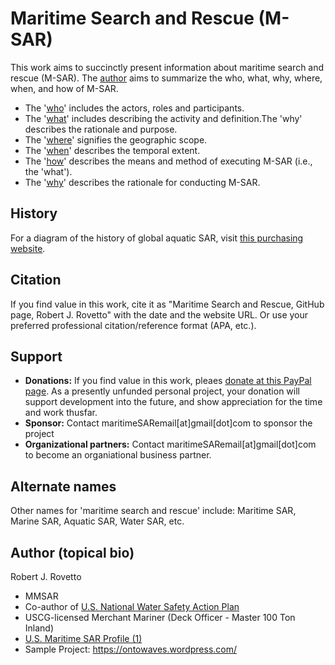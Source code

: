 # Maritime Search and Rescue (M-SAR)
This work aims to succinctly present information about maritime search and rescue (M-SAR). The [author](https://community.nasbla.org/network/members/profile?UserKey=952c6b10-a6c3-49f7-8356-c2bf1fa62097) aims to summarize the who, what, why, where, when, and how of M-SAR.   
- The '[who](https://github.com/rrovetto/maritime-search-and-rescue/tree/main/who%20is%20in%20it)' includes the actors, roles and participants.
- The '[what](https://github.com/rrovetto/maritime-search-and-rescue/tree/main/what-is-it)' includes describing the activity and definition.The 'why' describes the rationale and purpose.
- The '[where](https://github.com/rrovetto/maritime-search-and-rescue/tree/main/where%20does%20it%20apply)' signifies the geographic scope.
- The '[when](https://github.com/rrovetto/maritime-search-and-rescue/tree/main/when%20is%20it%20employed)' describes the temporal extent.
- The '[how](https://github.com/rrovetto/maritime-search-and-rescue/tree/main/how%20is%20it%20applied)' describes the means and method of executing M-SAR (i.e., the 'what').
- The '[why](https://github.com/rrovetto/maritime-search-and-rescue/tree/main/why-is-it-important)' describes the rationale for conducting M-SAR.
## History
For a diagram of the history of global aquatic SAR, visit [this purchasing website](https://bookings.setmore.com/scheduleappointment/b03fff30-d0df-47d8-9270-236d78d9b1f8/services/5dbb96d9-df16-4482-8b67-1ccfa73aac38).

## Citation 
If you find value in this work, cite it as "Maritime Search and Rescue, GitHub page, Robert J. Rovetto" with the date and the website URL. Or use your preferred professional citation/reference format (APA, etc.).

## Support
- **Donations:** If you find value in this work, pleaes [donate at this PayPal page](https://tinyurl.com/donate-rjr). As a presently unfunded personal project, your donation will support development into the future, and show appreciation for the time and work thusfar.
- **Sponsor:** Contact maritimeSARemail[at]gmail[dot]com to sponsor the project
- **Organizational partners:** Contact maritimeSARemail[at]gmail[dot]com to become an organiational business partner.

## Alternate names
Other names for 'maritime search and rescue' include: Maritime SAR, Marine SAR, Aquatic SAR, Water SAR, etc.

## Author (topical bio)
Robert J. Rovetto
- MMSAR
- Co-author of [U.S. National Water Safety Action Plan](https://www.watersafetyusa.org/uploads/7/0/6/0/70608285/usnwsap_v7.pdf)
- USCG-licensed Merchant Mariner (Deck Officer - Master 100 Ton Inland)
- [U.S. Maritime SAR Profile (1)](https://community.nasbla.org/network/members/profile?UserKey=952c6b10-a6c3-49f7-8356-c2bf1fa62097)
- Sample Project: https://ontowaves.wordpress.com/
